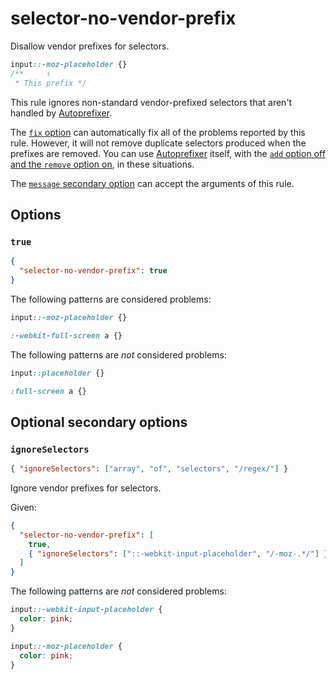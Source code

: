 # selector-no-vendor-prefix

Disallow vendor prefixes for selectors.

<!-- prettier-ignore -->
```css
input::-moz-placeholder {}
/**     ↑
 * This prefix */
```

This rule ignores non-standard vendor-prefixed selectors that aren't handled by [Autoprefixer](https://github.com/postcss/autoprefixer).

The [`fix` option](../../../docs/user-guide/options.md#fix) can automatically fix all of the problems reported by this rule. However, it will not remove duplicate selectors produced when the prefixes are removed. You can use [Autoprefixer](https://github.com/postcss/autoprefixer) itself, with the [`add` option off and the `remove` option on](https://github.com/postcss/autoprefixer#options), in these situations.

The [`message` secondary option](../../../docs/user-guide/configure.md#message) can accept the arguments of this rule.

## Options

### `true`

```json
{
  "selector-no-vendor-prefix": true
}
```

The following patterns are considered problems:

<!-- prettier-ignore -->
```css
input::-moz-placeholder {}
```

<!-- prettier-ignore -->
```css
:-webkit-full-screen a {}
```

The following patterns are _not_ considered problems:

<!-- prettier-ignore -->
```css
input::placeholder {}
```

<!-- prettier-ignore -->
```css
:full-screen a {}
```

## Optional secondary options

### `ignoreSelectors`

```json
{ "ignoreSelectors": ["array", "of", "selectors", "/regex/"] }
```

Ignore vendor prefixes for selectors.

Given:

```json
{
  "selector-no-vendor-prefix": [
    true,
    { "ignoreSelectors": ["::-webkit-input-placeholder", "/-moz-.*/"] }
  ]
}
```

The following patterns are _not_ considered problems:

<!-- prettier-ignore -->
```css
input::-webkit-input-placeholder {
  color: pink;
}

input::-moz-placeholder {
  color: pink;
}
```
